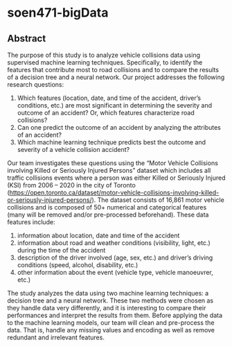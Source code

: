 # soen471-bigData

## Abstract
The purpose of this study is to analyze vehicle collisions data using supervised machine learning techniques. Specifically, to identify the features that contribute most to road collisions and to compare the results of a decision tree and a neural network. Our project addresses the following research questions:

1. Which features (location, date, and time of the accident, driver’s conditions, etc.) are most significant in determining the severity and outcome of an accident? Or, which features characterize road collisions?
2. Can one predict the outcome of an accident by analyzing the attributes of an accident?
3. Which machine learning technique predicts best the outcome and severity of a vehicle collision accident?

Our team investigates these questions using the “Motor Vehicle Collisions involving Killed or Seriously Injured Persons” dataset which includes all traffic collisions events where a person was either Killed or Seriously Injured (KSI) from 2006 – 2020 in the city of Toronto (https://open.toronto.ca/dataset/motor-vehicle-collisions-involving-killed-or-seriously-injured-persons/). The dataset consists of 16,861 motor vehicle collisions and is composed of 50+ numerical and categorical features (many will be removed and/or pre-processed beforehand).
These data features include:
1. information about location, date and time of the accident
2. information about road and weather conditions (visibility, light, etc.) during the time of the accident
3. description of the driver involved (age, sex, etc.) and driver’s driving conditions (speed, alcohol, disability, etc.)
4. other information about the event (vehicle type, vehicle manoeuvrer, etc.)

The study analyzes the data using two machine learning techniques: a decision tree and a neural network. These two methods were chosen as they handle data very differently, and it is interesting to compare their performances and interpret the results from them. Before applying the data to the machine learning models, our team will clean and pre-process the data. That is, handle any missing values and encoding as well as remove redundant and irrelevant features.

